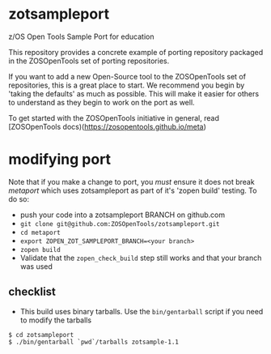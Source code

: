 # zotsampleport
z/OS Open Tools Sample Port for education
 
This repository provides a concrete example of porting repository packaged in
the ZOSOpenTools set of porting repositories.

If you want to add a new Open-Source tool to the ZOSOpenTools set of repositories,
this is a great place to start. We recommend you begin by 'taking the defaults'
as much as possible. This will make it easier for others to understand as they 
begin to work on the port as well. 

To get started with the ZOSOpenTools initiative in general, 
read [ZOSOpenTools docs)(https://zosopentools.github.io/meta)

# modifying port

Note that if you make a change to port, you _must_ ensure it does not break _metaport_
which uses zotsampleport as part of it's 'zopen build' testing.
To do so:
- push your code into a zotsampleport BRANCH on github.com
- `git clone git@github.com:ZOSOpenTools/zotsampleport.git`
- `cd metaport`
- `export ZOPEN_ZOT_SAMPLEPORT_BRANCH=<your branch>`
- `zopen build`
- Validate that the `zopen_check_build` step still works and that your branch was used

## checklist

* This build uses binary tarballs.  Use the `bin/gentarball` script if you need to modify the tarballs
    

```
$ cd zotsampleport
$ ./bin/gentarball `pwd`/tarballs zotsample-1.1
```



